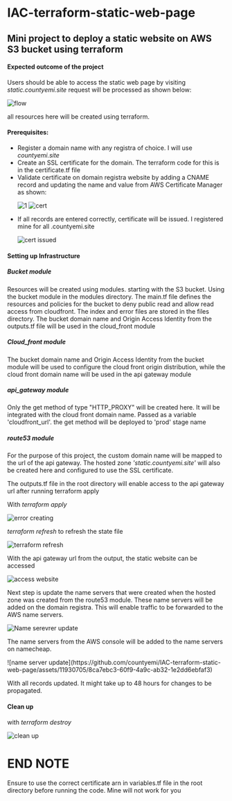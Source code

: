 # IAC-terraform-static-web-page
<h2>Mini project to deploy a static website on AWS S3 bucket using terraform</h2>
<h4>Expected outcome of the project</h4>
<p>Users should be able to access the static web page by visiting <i>static.countyemi.site</i> request will be processed as shown below:</p>

![flow](https://github.com/countyemi/IAC-terraform-static-web-page/assets/11930705/8ffd21c3-b858-40bd-855d-3425448f7826)

all resources here will be created using terraform.
<h4>Prerequisites:</h4>
<ul><li>Register a domain name with any registra of choice. I will use <i>countyemi.site</i></li>
<li>Create an SSL certificate for the domain. The terraform code for this is in the certificate.tf file</li>
<li>Validate certificate on domain registra website by adding a CNAME record and updating the name and value from AWS Certificate Manager as shown:</li>
  
![1](https://github.com/countyemi/IAC-terraform-static-web-page/assets/11930705/6efaf2a8-4338-4b48-9c64-38aab845ed31) ![cert](https://github.com/countyemi/IAC-terraform-static-web-page/assets/11930705/15323a89-5cb3-4860-8755-47fbcd9b6f83)
<li>If all records are entered correctly, certificate will be issued. I registered mine for all .countyemi.site </li> 

![cert issued](https://github.com/countyemi/IAC-terraform-static-web-page/assets/11930705/43b54367-63d1-4183-9375-a775f2c166b7) 

</ul>

<h4>Setting up Infrastructure</h4>
<h5>Bucket module</h5>
<p>Resources will be created using modules. starting with the S3 bucket. Using the bucket module in the modules directory. 
The main.tf file defines the resources and policies for the bucket to deny public read and allow read access from cloudfront. The index and error files are stored in the files directory. The bucket domain name and Origin Access Identity from the outputs.tf file will be used in the cloud_front module</p>

<h5>Cloud_front module</h5>
<p>The bucket domain name and Origin Access Identity from the bucket module will be used to configure the cloud front origin distribution, while the cloud front domain name will be used in the api gateway module </p>

<h5>api_gateway module</h5>
<p>Only the get method of type "HTTP_PROXY" will be created here. It will be integrated with the cloud front domain name. Passed as a variable 'cloudfront_url'. the get method will be deployed to 'prod' stage name </p>

<h5>route53 module</h5>
<p>For the purpose of this project, the custom domain name will be mapped to the url of the api gateway. The hosted zone <i>'static.countyemi.site'</i> will also be created here and configured to use the SSL certificate.</p>

<p>The outputs.tf file in the root directory will enable access to the api gateway url after running terraform apply</p>
<p>With <i>terraform apply</i></p>

![error creating](https://github.com/countyemi/IAC-terraform-static-web-page/assets/11930705/db25284d-8c9b-4440-8334-9d5e09d04438)

<p><i>terraform refresh</i> to refresh the state file</p>

![terraform refresh](https://github.com/countyemi/IAC-terraform-static-web-page/assets/11930705/4a6b1cf5-d0b3-4cd2-b36b-9bc19b39a05d)


<p>With the api gateway url from the output, the static website can be accessed</p>

![access website](https://github.com/countyemi/IAC-terraform-static-web-page/assets/11930705/42ff5d5e-5dcc-4063-8080-d7617b6d648b)

<p>Next step is update the name servers that were created when the hosted zone was created from the route53 module. These name servers will be added on the domain registra. This will enable traffic to be forwarded to the AWS name servers.</p>

![Name serevrer update](https://github.com/countyemi/IAC-terraform-static-web-page/assets/11930705/1539bcfc-30b2-4437-b183-ae2f928a8d0e)

<p>The name servers from the AWS console will be added to the name servers on namecheap. </p>
![name server update](https://github.com/countyemi/IAC-terraform-static-web-page/assets/11930705/8ca7ebc3-60f9-4a9c-ab32-1e2dd6ebfaf3)

<p>With all records updated. It might take up to 48 hours for changes to be propagated.</p>

<h4>Clean up</h4>
<p>with <i>terraform destroy</i></p>

![clean up](https://github.com/countyemi/IAC-terraform-static-web-page/assets/11930705/70ba6086-4803-4980-8564-4255901cef07)

<h1>END NOTE</h1>
<p>Ensure to use the correct certificate arn in variables.tf file in the root directory before running the code. Mine will not work for you</p>



